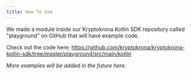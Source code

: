 ```yaml
---
title: How To Use
---
```


We made a module inside our Kryptokrona Kotlin SDK repository called "playground" on GitHub that will have example code.

Check out the code here: https://github.com/kryptokrona/kryptokrona-kotlin-sdk/tree/master/playground/src/main/kotlin

*More examples will be added in the future here.*